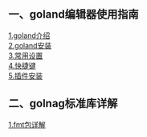 
## 一、goland编辑器使用指南
[1.goland介绍](goland使用指南/1.介绍.md)<br>
[2.goland安装](goland使用指南/2.安装.md)<br>
[3.常用设置](goland使用指南/3.常用设置.md)<br>
[4.快捷键](goland使用指南/4.快捷键.md)<br>
[5.插件安装](goland使用指南/5.插件安装.md)<br>

## 二、golnag标准库详解
[1.fmt包详解](seelog.xmge.top)


